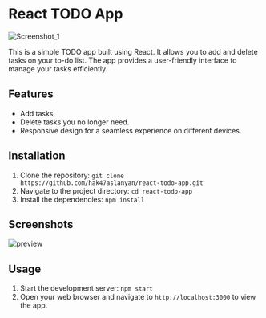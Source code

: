# React TODO App

![Screenshot_1](https://github.com/hak47aslanyan/react-todo-app/assets/59994441/1ca8285a-4900-422b-9d1c-b83275bc841a)


This is a simple TODO app built using React. It allows you to add and delete tasks on your to-do list. The app provides a user-friendly interface to manage your tasks efficiently.

## Features

- Add tasks.
- Delete tasks you no longer need.
- Responsive design for a seamless experience on different devices.

## Installation

1. Clone the repository: `git clone https://github.com/hak47aslanyan/react-todo-app.git`
2. Navigate to the project directory: `cd react-todo-app`
3. Install the dependencies: `npm install`
   
## Screenshots

![preview](https://github.com/hak47aslanyan/react-todo-app/assets/59994441/875c8b26-ecde-46d9-931b-f6447ee7cc9b)

## Usage

1. Start the development server: `npm start`
2. Open your web browser and navigate to `http://localhost:3000` to view the app.




